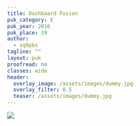 ```yaml
---
title: Dashboard Fusion
puk_category: E
puk_year: 2016
puk_place: 19
author: 
  - sq9pbs
tagline: ""
layout: puk
proofread: no
classes: wide
header:
  overlay_image: /assets/images/dummy.jpg
  overlay_filter: 0.5
  teaser: /assets/images/dummy.jpg
---
```




![](assets/img/work-in-progress.jpg) 







